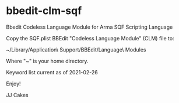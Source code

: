 # bbedit-clm-sqf
Bbedit Codeless Language Module for Arma SQF Scripting Language

Copy the SQF.plist BBEdit "Codeless Language Module" (CLM) file to:

~/Library/Application\ Support/BBEdit/Language\ Modules

Where "~" is your home directory.

Keyword list current as of 2021-02-26

Enjoy!

JJ Cakes
